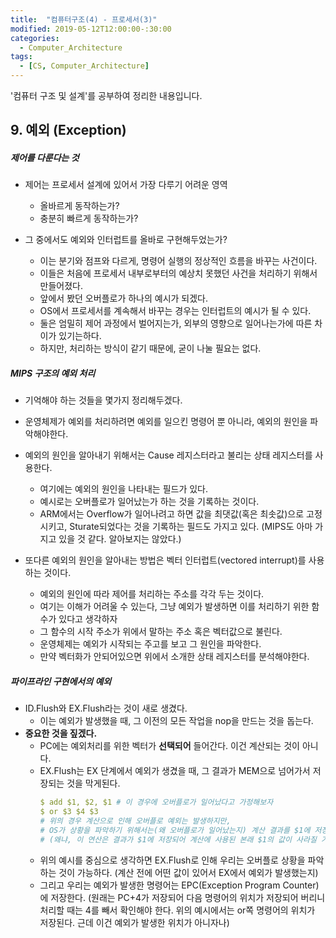 ```yaml
---
title:  "컴퓨터구조(4) - 프로세서(3)"
modified: 2019-05-12T12:00:00-:30:00
categories:
  - Computer_Architecture
tags:
  - [CS, Computer_Architecture]
---
```


'컴퓨터 구조 및 설계'를 공부하여 정리한 내용입니다.

## 9. 예외 (Exception)

##### 제어를 다룬다는 것

-   제어는 프로세서 설계에 있어서 가장 다루기 어려운 영역

    -   올바르게 동작하는가?
    -   충분히 빠르게 동작하는가?

-   그 중에서도 예외와 인터럽트를 올바로 구현해두었는가?

    -   이는 분기와 점프와 다르게, 명령어 실행의 정상적인 흐름을 바꾸는 사건이다.
    -   이들은 처음에 프로세서 내부로부터의 예상치 못했던 사건을 처리하기 위해서 만들어졌다.
    -   앞에서 봤던 오버플로가 하나의 예시가 되겠다.
    -   OS에서 프로세서를 계속해서 바꾸는 경우는 인터럽트의 예시가 될 수 있다.
    -   둘은 엄밀히 제어 과정에서 벌어지는가, 외부의 영향으로 일어나는가에 따른 차이가 있기는하다.
    -   하지만, 처리하는 방식이 같기 때문에, 굳이 나눌 필요는 없다.

##### MIPS 구조의 예외 처리

-   기억해야 하는 것들을 몇가지 정리해두겠다.
-   운영체제가 예외를 처리하려면 예외를 일으킨 명령어 뿐 아니라, 예외의 원인을 파악해야한다.
-   예외의 원인을 알아내기 위해서는 Cause 레지스터라고 불리는 상태 레지스터를 사용한다.

    -   여기에는 예외의 원인을 나타내는 필드가 있다.
    -   예시로는 오버플로가 일어났는가 하는 것을 기록하는 것이다.
    -   ARM에서는 Overflow가 일어나려고 하면 값을 최댓값(혹은 최솟값)으로 고정시키고, Sturate되었다는 것을 기록하는 필드도 가지고 있다. (MIPS도 아마 가지고 있을 것 같다. 알아보지는 않았다.)

-   또다른 예외의 원인을 알아내는 방법은 벡터 인터럽트(vectored interrupt)를 사용하는 것이다.
    -   예외의 원인에 따라 제어를 처리하는 주소를 각각 두는 것이다.
    -   여기는 이해가 어려울 수 있는다, 그냥 예외가 발생하면 이를 처리하기 위한 함수가 있다고 생각하자
    -   그 함수의 시작 주소가 위에서 말하는 주소 혹은 벡터값으로 불린다.
    -   운영체제는 예외가 시작되는 주고를 보고 그 원인을 파악한다.
    -   만약 벡터화가 안되어있으면 위에서 소개한 상태 레지스터를 분석해야한다.

##### 파이프라인 구현에서의 예외

-   ID.Flush와 EX.Flush라는 것이 새로 생겼다.
    -   이는 예외가 발생했을 때, 그 이전의 모든 작업을 nop을 만드는 것을 돕는다.
-   **중요한 것을 짚겠다.**
    -   PC에는 예외처리를 위한 벡터가 **선택되어** 들어간다. 이건 계산되는 것이 아니다.
    -   EX.Flush는 EX 단계에서 예외가 생겼을 때, 그 결과가 MEM으로 넘어가서 저장되는 것을 막게된다.
        ```yml
        $ add $1, $2, $1 # 이 경우에 오버플로가 일어났다고 가정해보자
        $ or $3 $4 $3
        # 위의 경우 계산으로 인해 오버플로 예외는 발생하지만,
        # OS가 상황을 파악하기 위해서는(왜 오버플로가 일어났는지) 계산 결과를 $1에 저장하지 않고 본래 $1과 $2의 값을 유지해야 한다.  
        # (왜냐, 이 연산은 결과가 $1에 저장되어 계산에 사용된 본래 $1의 값이 사라질 가능성이 있다.)
        ```
    -   위의 예시를 중심으로 생각하면 EX.Flush로 인해 우리는 오버플로 상황을 파악하는 것이 가능하다. (계산 전에 어떤 값이 있어서 EX에서 예외가 발생했는지)
    -   그리고 우리는 예외가 발생한 명령어는 EPC(Exception Program Counter)에 저장한다. (원래는 PC+4가 저장되어 다음 명령어의 위치가 저장되어 버리니 처리할 때는 4를 빼서 확인해야 한다. 위의 예시에서는 or쪽 명령어의 위치가 저장된다. 근데 이건 예외가 발생한 위치가 아니자나)
